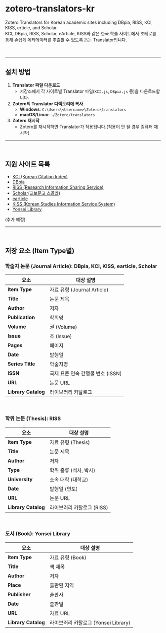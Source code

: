 # zotero-translators-kr
Zotero Translators for Korean academic sites including DBpia, RISS, KCI, KISS, erticle, and Scholar.  
KCI, DBpia, RISS, Scholar, eArticle, KISS와 같은 한국 학술 사이트에서 조테로를 통해 손쉽게 메타데이터를 추출할 수 있도록 돕는 Translator입니다.   
<br/>
<br/>

---

## 설치 방법  

1. **Translator 파일 다운로드**
   - 저장소에서 각 사이트별 Translator 파일(`KCI.js`, `DBpia.js` 등)을 다운로드합니다.
2. **Zotero의 Translator 디렉토리에 복사**
   - **Windows**: `C:\Users\<Username>\Zotero\translators`
   - **macOS/Linux**: `~/Zotero/translators`
3. **Zotero 재시작**
   - Zotero를 재시작하면 Translator가 적용됩니다.(적용이 안 될 경우 컴퓨터 재시작)   

---
<br/> 

## 지원 사이트 목록  

- [KCI (Korean Citation Index)](https://www.kci.go.kr)
- [DBpia](https://www.dbpia.co.kr)
- [RISS (Research Information Sharing Service)](https://www.riss.kr)
- [Scholar(교보문고 스콜라)](https://scholar.kyobobook.co.kr/main)
- [earticle](https://www.earticle.net)
- [KISS (Korean Studies Information Service System)](https://kiss.kstudy.com)
- [Yonsei Library](https://library.yonsei.ac.kr/)

(추가 예정)  

---
<br/>

## 저장 요소 (Item Type별)  

### **학술지 논문 (Journal Article): DBpia, KCI, KISS, earticle, Scholar**

| 요소            | 대상 설명                         |
|-----------------|-----------------------------------|
| **Item Type**   | 자료 유형 (Journal Article)        |
| **Title**       | 논문 제목                         |
| **Author**      | 저자                              |
| **Publication** | 학회명                            |
| **Volume**      | 권 (Volume)                       |
| **Issue**       | 호 (Issue)                        |
| **Pages**       | 페이지                            |
| **Date**        | 발행일                            |
| **Series Title**| 학술지명                          |
| **ISSN**        | 국제 표준 연속 간행물 번호 (ISSN)  |
| **URL**         | 논문 URL                          |
| **Library Catalog** | 라이브러리 카탈로그              |

<br/>

### **학위 논문 (Thesis): RISS**

| 요소                | 대상 설명                          |
|---------------------|------------------------------------|
| **Item Type**       | 자료 유형 (Thesis)                 |
| **Title**           | 논문 제목                          |
| **Author**          | 저자                               |
| **Type**            | 학위 종류 (석사, 박사)                   |
| **University**      | 소속 대학 (대학교)             |
| **Date**            | 발행일 (연도)                      |
| **URL**             | 논문 URL                           |
| **Library Catalog** | 라이브러리 카탈로그 (RISS)         |

<br/> 

### **도서 (Book): Yonsei Library**
| 요소                | 대상 설명                          |
|---------------------|------------------------------------|
| **Item Type**       | 자료 유형 (Book)                  |
| **Title**           | 책 제목                           |
| **Author**          | 저자                               |
| **Place**           | 출판된 지역                 |
| **Publisher**       | 출판사                |
| **Date**            | 출판일                      |
| **URL**             | 자료 URL                          |
| **Library Catalog** | 라이브러리 카탈로그 (Yonsei Library) |

